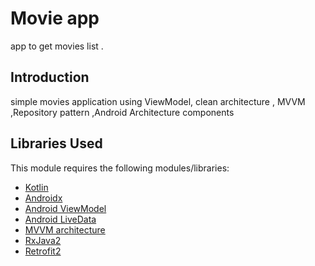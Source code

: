 # Movie app

app to get movies list .

Introduction
------------
simple movies application using ViewModel, clean architecture , MVVM ,Repository pattern ,Android Architecture components



## Libraries Used

This module requires the following modules/libraries:

* [Kotlin](https://kotlinlang.org)
* [Androidx](https://developer.android.com/jetpack/androidx)
* [Android ViewModel](https://developer.android.com/topic/libraries/architecture/viewmodel)
* [Android LiveData](https://developer.android.com/topic/libraries/architecture/livedata)
* [MVVM architecture](https://developer.android.com/jetpack/docs/guide)
* [RxJava2](https://developer.android.com/jetpack/docs/guide)
* [Retrofit2](https://medium.com/mindorks/how-to-make-complex-requests-simple-with-rxjava-in-kotlin-ccec004c5d10)









